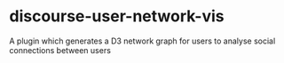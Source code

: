 # discourse-user-network-vis
A plugin which generates a D3 network graph for users to analyse social connections between users

